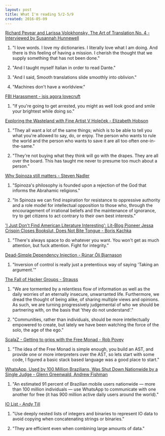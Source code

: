 ```yaml
---
layout: post
title: What I'm reading 5/2-5/9
created: 2016-05-09
---
```


[Richard Pevear and Larissa Volokhonsky, The Art of Translation No. 4 - Interviewed by Susannah Hunnewell](http://www.theparisreview.org/interviews/6385/the-art-of-translation-no-4-richard-pevear-and-larissa-volokhonsky)

1. "I love words. I love my dictionaries. I literally love what I am doing. And there is this feeling of having a mission. I cherish the thought that we supply something that has not been done."

2. "And I taught myself Italian in order to read Dante."

3. "And I said, Smooth translations slide smoothly into oblivion."

4. "Machines don't have a worldview."

[FBI Harassment - isis agora lovecruft](https://blog.patternsinthevoid.net/fbi-harassment.html)

1. "If you're going to get arrested, you might as well look good and smile your brightest while doing so."

[Exploring the Wasteland with Fine Artist V Holeček - Elizabeth Hobson](http://triggerwarning.us/exploring-the-wasteland-with-fine-artist-v-holecek/)

1. "They all want a lot of the same things; which is to be able to tell you what you're allowed to say, do, or enjoy. The person who wants to rule the world and the person who wants to save it are all too often one-in-the-same."

2. "They're not buying what they think will go with the drapes. They are all over the board. This has taught me never to presume too much about a person."

[Why Spinoza still matters - Steven Nadler](https://aeon.co/essays/at-a-time-of-zealotry-spinoza-matters-more-than-ever)

1. "Spinoza's philosophy is founded upon a rejection of the God that informs the Abrahamic religions."

2. "In Spinoza we can find inspiration for resistance to oppressive authority and a role model for intellectual opposition to those who, through the encouragement of irrational beliefs and the maintenance of ignorance, try to get citizens to act contrary to their own best interests."

['I Just Don't Find American Literature Interesting': Lit-Blog Pioneer Jessa Crispin Closes Bookslut, Does Not Bite Tongue - Boris Kachka](http://www.vulture.com/2016/05/rip-bookslut-2002-2016.html)

1. "There's always space to do whatever you want. You won't get as much attention, but fuck attention. Fight for integrity."

[Dead-Simple Dependency Injection - Rúnar Óli Bjarnason](http://functionaltalks.org/2013/06/17/runar-oli-bjarnason-dead-simple-dependency-injection/)

1. "Inversion of control is really just a pretentious way of saying 'Taking an argument.'"

[The Fall of Hacker Groups - Strauss](http://phrack.org/issues/69/6.html#article)

1. "We are tormented by a relentless flow of information as well as the daily worries of an eternally insecure, unwarranted life. Furthermore, we dread the thought of being alike, of sharing multiple views and opinions. As such, we are turning progressively judgemental of who we should be partnering with, on the basis that 'they do not understand'."

2. "Communities, rather than individuals, should be more intellectually empowered to create, but lately we have been watching the force of the solo, the age of the ego."

[ScalaZ - Getting to grips with the Free Monad - Rob Povey](http://polygonalhell.blogspot.com/2014/12/scalaz-getting-to-grips-free-monad.html)

1. "The idea of the Free Monad is simple enough, you build an AST, and provide one or more interpreters over the AST, so lets start with some code, I figured a basic stack based language was a good place to start."

[WhatsApp, Used by 100 Million Brazilians, Was Shut Down Nationwide by a Single Judge - Glenn Greenwald, Andrew Fishman](https://theintercept.com/2016/05/02/whatsapp-used-by-100-million-brazilians-was-shut-down-nationwide-today-by-a-single-judge/)

1. "An estimated 91 percent of Brazilian mobile users nationwide — more than 100 million individuals — use WhatsApp to communicate with one another for free (it has 900 million active daily users around the world)."

[IO List - Andy Till](http://www.erlangpatterns.org/iolist.html)

1. "Use deeply nested lists of integers and binaries to represent IO data to avoid copying when concatenating strings or binaries."

2. "They are efficient even when combining large amounts of data."
